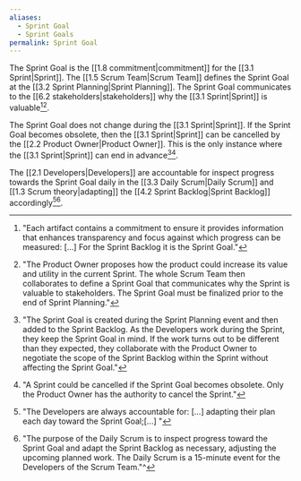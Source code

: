 ```yaml
---
aliases:
  - Sprint Goal
  - Sprint Goals
permalink: Sprint Goal
---
```

The Sprint Goal is the [[1.8 commitment|commitment]] for the [[3.1 Sprint|Sprint]]. The [[1.5 Scrum Team|Scrum Team]] defines the Sprint Goal at the [[3.2 Sprint Planning|Sprint Planning]]. The Sprint Goal communicates to the [[6.2 stakeholders|stakeholders]] why the [[3.1 Sprint|Sprint]] is valuable[^each-artifact][^po-proposes].

[^each-artifact]: "Each artifact contains a commitment to ensure it provides information that enhances transparency and focus against which progress can be measured: \[...\] For the Sprint Backlog it is the Sprint Goal."[^scrum-guide-2020]

[^po-proposes]: "The Product Owner proposes how the product could increase its value and utility in the current Sprint. The whole Scrum Team then collaborates to define a Sprint Goal that communicates why the Sprint is valuable to stakeholders. The Sprint Goal must be finalized prior to the end of Sprint Planning."[^scrum-guide-2020]

The Sprint Goal does not change during the [[3.1 Sprint|Sprint]]. If the Sprint Goal becomes obsolete, then the [[3.1 Sprint|Sprint]] can be cancelled by the [[2.2 Product Owner|Product Owner]]. This is the only instance where the [[3.1 Sprint|Sprint]] can end in advance[^sprint-goal-is-created][^sprint-could-be-cancelled].

[^sprint-goal-is-created]: "The Sprint Goal is created during the Sprint Planning event and then added to the Sprint Backlog. As the Developers work during the Sprint, they keep the Sprint Goal in mind. If the work turns out to be different than they expected, they collaborate with the Product Owner to negotiate the scope of the Sprint Backlog within the Sprint without affecting the Sprint Goal."[^scrum-guide-2020]

[^sprint-could-be-cancelled]:"A Sprint could be cancelled if the Sprint Goal becomes obsolete. Only the Product Owner has the authority to cancel the Sprint."[^scrum-guide-2020]

The [[2.1 Developers|Developers]] are accountable for inspect progress towards the Sprint Goal daily in the [[3.3 Daily Scrum|Daily Scrum]] and [[1.3 Scrum theory|adapting]] the [[4.2 Sprint Backlog|Sprint Backlog]] accordingly[^devs-accountable][^sprint-goal-daily-scrum].

[^devs-accountable]: "The Developers are always accountable for: \[...\] adapting their plan each day toward the Sprint Goal;\[...\] "[^scrum-guide-2020]

[^sprint-goal-daily-scrum]: "The purpose of the Daily Scrum is to inspect progress toward the Sprint Goal and adapt the Sprint Backlog as necessary, adjusting the upcoming planned work. The Daily Scrum is a 15-minute event for the Developers of the Scrum Team."^[^scrum-guide-2020]

[^scrum-guide-2020]: [[1.2 Scrum Guide|Scrum Guide (2020)]]
